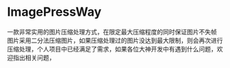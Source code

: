 # ImagePressWay
一款非常实用的图片压缩处理方式，在限定最大压缩程度的同时保证图片不失帧
图片采用二分法压缩图片，如果压缩处理过的图片没达到最大限制，则会再次进行压缩处理，个人项目中已经满足了需求，如果各位大神开发中有遇到什么问题，欢迎指出相关问题，

